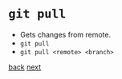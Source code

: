 # `git pull`

- Gets changes from remote.
- `git pull`
- `git pull <remote> <branch>`

[back](10-00-git-push.md) [next](12-00-git-diff.md)
